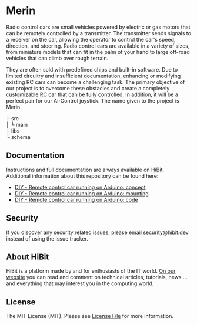 # Merin
Radio control cars are small vehicles powered by electric or gas motors that can be remotely controlled by a transmitter. The transmitter sends signals to a receiver on the car, allowing the operator to control the car's speed, direction, and steering. Radio control cars are available in a variety of sizes, from miniature models that can fit in the palm of your hand to large off-road vehicles that can climb over rough terrain.  

They are often sold with predefined chips and built-in software. Due to limited circuitry and insufficient documentation, enhancing or modifying existing RC cars can become a challenging task. The primary objective of our project is to overcome these obstacles and create a completely customizable RC car that can be fully controlled. In addition, it will be a perfect pair for our AirControl joystick. The name given to the project is Merin.

├ src  
│  └ main  
├ libs  
└ schema  

## Documentation
Instructions and full documentation are always available on [HiBit](https://www.hibit.dev).  
Additional information about this repository can be found here:
- [DIY - Remote control car running on Arduino: concept](https://www.hibit.dev/posts/94/diy-remote-control-car-running-on-arduino-concept)
- [DIY - Remote control car running on Arduino: mounting](https://www.hibit.dev/posts/95/diy-remote-control-car-running-on-arduino-mounting)
- [DIY - Remote control car running on Arduino: code](https://www.hibit.dev/posts/96/diy-remote-control-car-running-on-arduino-code)

## Security
If you discover any security related issues, please email security@hibit.dev instead of using the issue tracker.

## About HiBit
HiBit is a platform made by and for enthusiasts of the IT world. [On our website](https://www.hibit.dev) you can read and comment on technical articles, tutorials, news ... and everything that may interest you in the computing world.

## License
The MIT License (MIT). Please see [License File](LICENSE) for more information.
